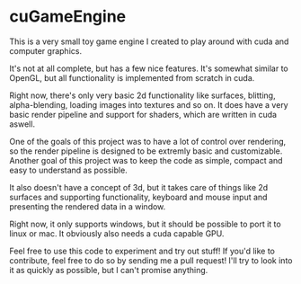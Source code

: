 # cuGameEngine
This is a very small toy game engine I created to play around with cuda and computer graphics.

It's not at all complete, but has a few nice features. It's somewhat similar to OpenGL, but all functionality is implemented from scratch in cuda.

Right now, there's only very basic 2d functionality like surfaces, blitting, alpha-blending, loading images into textures and so on.
It does have a very basic render pipeline and support for shaders, which are written in cuda aswell.

One of the goals of this project was to have a lot of control over rendering, so the render pipeline is designed to be extremly basic and customizable.
Another goal of this project was to keep the code as simple, compact and easy to understand as possible.

It also doesn't have a concept of 3d, but it takes care of things like 2d surfaces and supporting functionality, keyboard and mouse input and presenting the rendered data in a window.

Right now, it only supports windows, but it should be possible to port it to linux or mac.
It obviously also needs a cuda capable GPU.

Feel free to use this code to experiment and try out stuff!
If you'd like to contribute, feel free to do so by sending me a pull request! I'll try to look into it as quickly as possible, but I can't promise anything.
